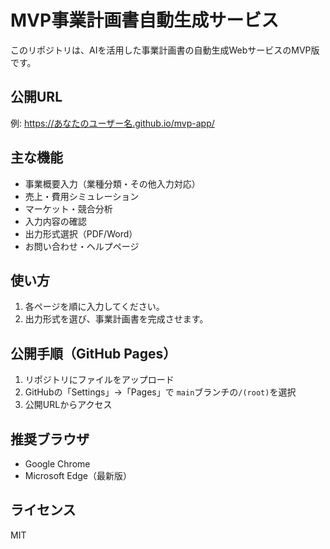 
# MVP事業計画書自動生成サービス

このリポジトリは、AIを活用した事業計画書の自動生成WebサービスのMVP版です。

## 公開URL
例: https://あなたのユーザー名.github.io/mvp-app/

## 主な機能
- 事業概要入力（業種分類・その他入力対応）
- 売上・費用シミュレーション
- マーケット・競合分析
- 入力内容の確認
- 出力形式選択（PDF/Word）
- お問い合わせ・ヘルプページ

## 使い方
1. 各ページを順に入力してください。
2. 出力形式を選び、事業計画書を完成させます。

## 公開手順（GitHub Pages）
1. リポジトリにファイルをアップロード
2. GitHubの「Settings」→「Pages」で `main`ブランチの`/(root)`を選択
3. 公開URLからアクセス

## 推奨ブラウザ
- Google Chrome
- Microsoft Edge（最新版）

## ライセンス
MIT
